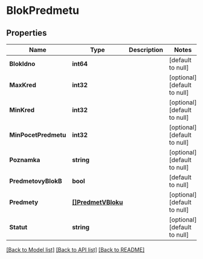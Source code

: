 # BlokPredmetu

## Properties
Name | Type | Description | Notes
------------ | ------------- | ------------- | -------------
**BlokIdno** | **int64** |  | [default to null]
**MaxKred** | **int32** |  | [optional] [default to null]
**MinKred** | **int32** |  | [optional] [default to null]
**MinPocetPredmetu** | **int32** |  | [optional] [default to null]
**Poznamka** | **string** |  | [optional] [default to null]
**PredmetovyBlokB** | **bool** |  | [default to null]
**Predmety** | [**[]PredmetVBloku**](predmetVBloku.md) |  | [optional] [default to null]
**Statut** | **string** |  | [optional] [default to null]

[[Back to Model list]](../README.md#documentation-for-models) [[Back to API list]](../README.md#documentation-for-api-endpoints) [[Back to README]](../README.md)

